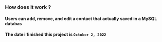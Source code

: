 ### How does it work ? 

#### Users can add, remove, and edit a contact that actually saved in a MySQL databas

#### The date i finished this project is `October 2, 2022`
